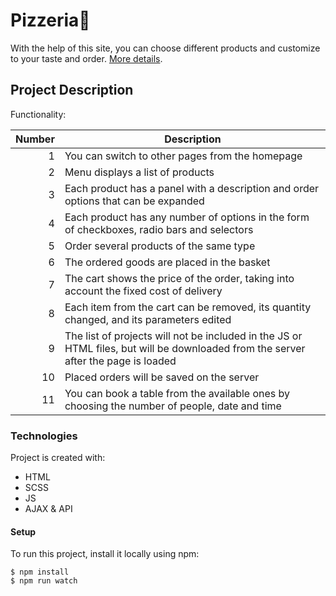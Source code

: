 # Pizzeria🍕
With the help of this site, you can choose different products and customize to your taste and order. [More details](https://project-pizzeria.tetiananosenko.repl.co/).
## Project Description
Functionality:

| Number | Description |
|-----:|-----------|
|1|	You can switch to other pages from the homepage
|2|	Menu displays a list of products
|3|	Each product has a panel with a description and order options that can be expanded
|4|	Each product has any number of options in the form of checkboxes, radio bars and selectors
|5|	Order several products of the same type
|6|	The ordered goods are placed in the basket
|7|	The cart shows the price of the order, taking into account the fixed cost of delivery
|8|	Each item from the cart can be removed, its quantity changed, and its parameters edited
|9|	The list of projects will not be included in the JS or HTML files, but will be downloaded from the server after the page is loaded
|10|	Placed orders will be saved on the server
|11|	You can book a table from the available ones by choosing the number of people, date and time
### Technologies
Project is created with:
* HTML
* SCSS
* JS
* AJAX & API
#### Setup
To run this project, install it locally using npm:
```
$ npm install
$ npm run watch
```
